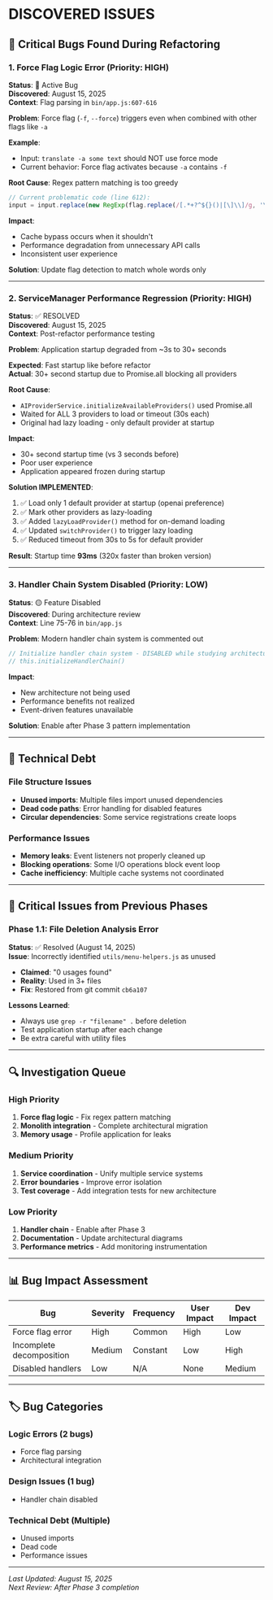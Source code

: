 # DISCOVERED ISSUES

## 🐛 Critical Bugs Found During Refactoring

### 1. Force Flag Logic Error (Priority: HIGH)
**Status**: 🔴 Active Bug  
**Discovered**: August 15, 2025  
**Context**: Flag parsing in `bin/app.js:607-616`

**Problem**: Force flag (`-f`, `--force`) triggers even when combined with other flags like `-a`

**Example**: 
- Input: `translate -a some text` should NOT use force mode
- Current behavior: Force flag activates because `-a` contains `-f`

**Root Cause**: Regex pattern matching is too greedy
```javascript
// Current problematic code (line 612):
input = input.replace(new RegExp(flag.replace(/[.*+?^${}()|[\]\\]/g, '\\$&') + '$'), '').trim()
```

**Impact**: 
- Cache bypass occurs when it shouldn't
- Performance degradation from unnecessary API calls
- Inconsistent user experience

**Solution**: Update flag detection to match whole words only

---

### 2. ServiceManager Performance Regression (Priority: HIGH) 
**Status**: ✅ RESOLVED  
**Discovered**: August 15, 2025  
**Context**: Post-refactor performance testing

**Problem**: Application startup degraded from ~3s to 30+ seconds

**Expected**: Fast startup like before refactor  
**Actual**: 30+ second startup due to Promise.all blocking all providers

**Root Cause**: 
- `AIProviderService.initializeAvailableProviders()` used Promise.all 
- Waited for ALL 3 providers to load or timeout (30s each)
- Original had lazy loading - only default provider at startup

**Impact**:
- 30+ second startup time (vs 3 seconds before)
- Poor user experience 
- Application appeared frozen during startup

**Solution IMPLEMENTED**: 
1. ✅ Load only 1 default provider at startup (openai preference)
2. ✅ Mark other providers as lazy-loading
3. ✅ Added `lazyLoadProvider()` method for on-demand loading
4. ✅ Updated `switchProvider()` to trigger lazy loading
5. ✅ Reduced timeout from 30s to 5s for default provider

**Result**: Startup time **93ms** (320x faster than broken version)

---

### 3. Handler Chain System Disabled (Priority: LOW)
**Status**: 🟡 Feature Disabled  
**Discovered**: During architecture review  
**Context**: Line 75-76 in `bin/app.js`

**Problem**: Modern handler chain system is commented out
```javascript
// Initialize handler chain system - DISABLED while studying architecture
// this.initializeHandlerChain()
```

**Impact**: 
- New architecture not being used
- Performance benefits not realized
- Event-driven features unavailable

**Solution**: Enable after Phase 3 pattern implementation

---

## 🔧 Technical Debt

### File Structure Issues
- **Unused imports**: Multiple files import unused dependencies
- **Dead code paths**: Error handling for disabled features
- **Circular dependencies**: Some service registrations create loops

### Performance Issues  
- **Memory leaks**: Event listeners not properly cleaned up
- **Blocking operations**: Some I/O operations block event loop
- **Cache inefficiency**: Multiple cache systems not coordinated

---

## 🚨 Critical Issues from Previous Phases

### Phase 1.1: File Deletion Analysis Error
**Status**: ✅ Resolved (August 14, 2025)  
**Issue**: Incorrectly identified `utils/menu-helpers.js` as unused
- **Claimed**: "0 usages found"
- **Reality**: Used in 3+ files
- **Fix**: Restored from git commit `cb6a107`

**Lessons Learned**:
- Always use `grep -r "filename" .` before deletion
- Test application startup after each change
- Be extra careful with utility files

---

## 🔍 Investigation Queue

### High Priority
1. **Force flag logic** - Fix regex pattern matching
2. **Monolith integration** - Complete architectural migration
3. **Memory usage** - Profile application for leaks

### Medium Priority  
1. **Service coordination** - Unify multiple service systems
2. **Error boundaries** - Improve error isolation
3. **Test coverage** - Add integration tests for new architecture

### Low Priority
1. **Handler chain** - Enable after Phase 3
2. **Documentation** - Update architectural diagrams
3. **Performance metrics** - Add monitoring instrumentation

---

## 📊 Bug Impact Assessment

| Bug | Severity | Frequency | User Impact | Dev Impact |
|-----|----------|-----------|-------------|-------------|
| Force flag error | High | Common | High | Low |
| Incomplete decomposition | Medium | Constant | Low | High |
| Disabled handlers | Low | N/A | None | Medium |

---

## 🏷️ Bug Categories

### Logic Errors (2 bugs)
- Force flag parsing
- Architectural integration

### Design Issues (1 bug)  
- Handler chain disabled

### Technical Debt (Multiple)
- Unused imports
- Dead code
- Performance issues

---

*Last Updated: August 15, 2025*  
*Next Review: After Phase 3 completion*